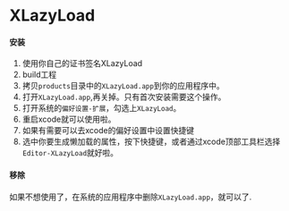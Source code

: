 # XLazyLoad
#### 安装

1. 使用你自己的证书签名XLazyLoad
2. build工程
3. 拷贝`products`目录中的`XLazyLoad.app`到你的应用程序中。
4. 打开`XLazyLoad.app`,再关掉。只有首次安装需要这个操作。
5. 打开系统的`偏好设置-扩展`，勾选上`XLazyLoad`。
6. 重启xcode就可以使用啦。
7. 如果有需要可以去xcode的偏好设置中设置快捷键
8. 选中你要生成懒加载的属性，按下快捷键，或者通过xcode顶部工具栏选择`Editor-XLazyLoad`就好啦。

#### 移除

如果不想使用了，在系统的应用程序中删除`XLazyLoad.app`，就可以了.
